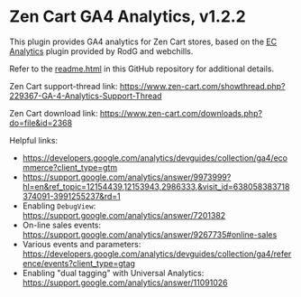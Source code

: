 # Zen Cart GA4 Analytics, v1.2.2
This plugin provides GA4 analytics for Zen Cart stores, based on the [EC Analytics](https://www.zen-cart.com/downloads.php?do=file&id=1997) plugin provided by RodG and webchills.

Refer to the [readme.html](https://htmlpreview.github.io/?https://github.com/lat9/ga4-analytics/blob/ga4-main/readme.html) in this GitHub repository for additional details.

Zen Cart support-thread link: https://www.zen-cart.com/showthread.php?229367-GA-4-Analytics-Support-Thread

Zen Cart download link: https://www.zen-cart.com/downloads.php?do=file&id=2368

Helpful links:
- https://developers.google.com/analytics/devguides/collection/ga4/ecommerce?client_type=gtm
- https://support.google.com/analytics/answer/9973999?hl=en&ref_topic=12154439,12153943,2986333,&visit_id=638058383718374091-3991255237&rd=1
- Enabling `DebugView`: https://support.google.com/analytics/answer/7201382
- On-line sales events: https://support.google.com/analytics/answer/9267735#online-sales
- Various events and parameters: https://developers.google.com/analytics/devguides/collection/ga4/reference/events?client_type=gtag
- Enabling "dual tagging" with Universal Analytics: https://support.google.com/analytics/answer/11091026
